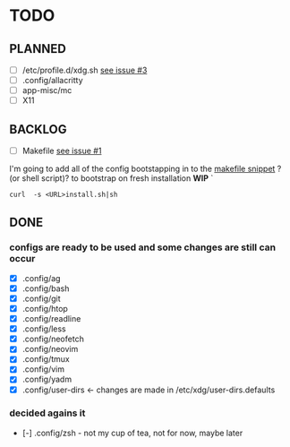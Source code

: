 # TODO


## PLANNED

- [ ] /etc/profile.d/xdg.sh [see issue #3](https://github.com/vyvox/dotfiles/issues/3#issue-806949413)
- [ ] .config/allacritty
- [ ] app-misc/mc
- [ ] X11

## BACKLOG

- [ ] Makefile [see issue #1](https://github.com/vyvox/dotfiles/issues/1#issue-803264396)

I'm going to add all of the config bootstapping in to the [makefile snippet](https://github.com/vyvox/dotfiles/issues/1#issue-803264396) ?(or shell script)? to bootstrap on fresh installation **WIP** `

```
curl  -s <URL>install.sh|sh
```

## DONE
### configs are ready to be used and some changes are still can occur

- [x] .config/ag
- [x] .config/bash
- [x] .config/git
- [x] .config/htop
- [x] .config/readline
- [x] .config/less
- [x] .config/neofetch
- [x] .config/neovim
- [x] .config/tmux
- [x] .config/vim
- [x] .config/yadm
- [x] .config/user-dirs <- changes are made in /etc/xdg/user-dirs.defaults

### decided agains it
- [-] .config/zsh  - not my cup of tea, not for now, maybe later
